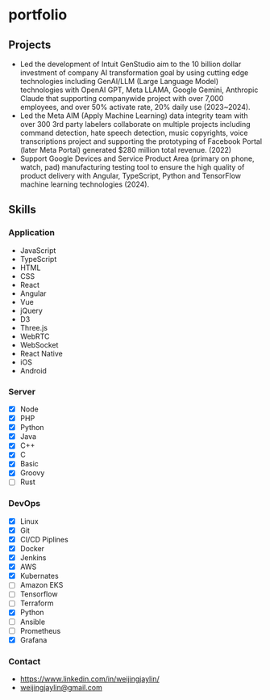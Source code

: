 # portfolio

## Projects

* Led the development of Intuit GenStudio aim to the 10 billion dollar investment of company AI transformation goal by using cutting edge technologies including GenAI/LLM (Large Language Model) technologies with OpenAI GPT, Meta LLAMA, Google Gemini, Anthropic Claude that supporting companywide project with over 7,000 employees, and over 50% activate rate, 20% daily use (2023~2024). 
* Led the Meta AIM (Apply Machine Learning) data integrity team with over 300 3rd party labelers collaborate on multiple projects including command detection, hate speech detection, music copyrights, voice transcriptions project and supporting the prototyping of Facebook Portal (later Meta Portal) generated $280 million total revenue. (2022)
* Support Google Devices and Service Product Area (primary on phone, watch, pad) manufacturing testing tool to ensure the high quality of product delivery with Angular, TypeScript, Python and TensorFlow machine learning technologies (2024).

## Skills

### Application
- JavaScript
- TypeScript
- HTML
- CSS
- React
- Angular
- Vue
- jQuery
- D3
- Three.js
- WebRTC
- WebSocket
- React Native
- iOS
- Android

### Server

- [x] Node
- [x] PHP
- [x] Python
- [x] Java
- [x] C++
- [x] C
- [x] Basic
- [x] Groovy
- [ ] Rust

### DevOps

- [x] Linux
- [x] Git
- [x] CI/CD Piplines
- [x] Docker
- [x] Jenkins
- [x] AWS
- [x] Kubernates
- [ ] Amazon EKS
- [ ] Tensorflow
- [ ] Terraform
- [x] Python
- [ ] Ansible
- [ ] Prometheus
- [x] Grafana

### Contact

- https://www.linkedin.com/in/weijingjaylin/
- weijingjaylin@gmail.com

